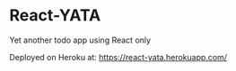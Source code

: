 # React-YATA

Yet another todo app using React only

Deployed on Heroku at: https://react-yata.herokuapp.com/
